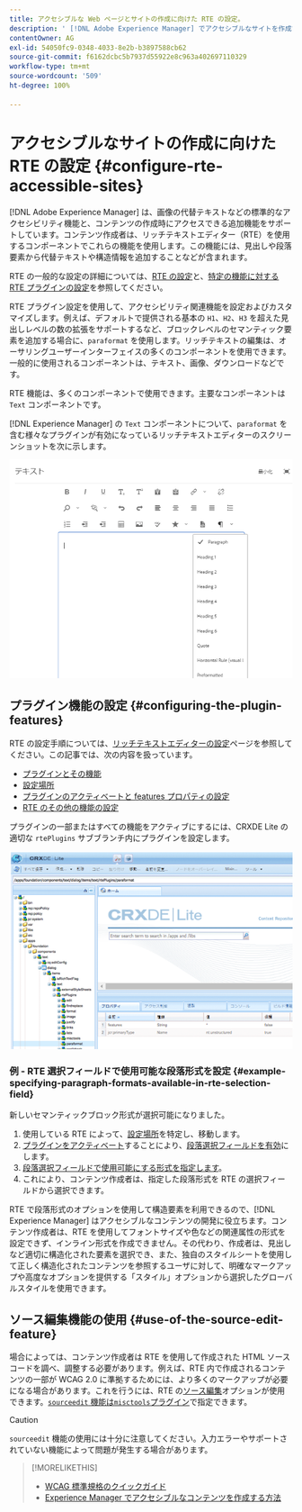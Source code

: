 ```yaml
---
title: アクセシブルな Web ページとサイトの作成に向けた RTE の設定。
description: ' [!DNL Adobe Experience Manager] でアクセシブルなサイトを作成するためのリッチテキストエディターの設定について説明します。'
contentOwner: AG
exl-id: 54050fc9-0348-4033-8e2b-b3897588cb62
source-git-commit: f6162dcbc5b7937d55922e8c963a402697110329
workflow-type: tm+mt
source-wordcount: '509'
ht-degree: 100%

---
```


# アクセシブルなサイトの作成に向けた RTE の設定 {#configure-rte-accessible-sites}

[!DNL Adobe Experience Manager] は、画像の代替テキストなどの標準的なアクセシビリティ機能と、コンテンツの作成時にアクセスできる追加機能をサポートしています。コンテンツ作成者は、リッチテキストエディター（RTE）を使用するコンポーネントでこれらの機能を使用します。この機能には、見出しや段落要素から代替テキストや構造情報を追加することなどが含まれます。

RTE の一般的な設定の詳細については、[RTE の設定](rich-text-editor.md)と、[特定の機能に対する RTE プラグインの設定](configure-rich-text-editor-plug-ins.md)を参照してください。

RTE プラグイン設定を使用して、アクセシビリティ関連機能を設定およびカスタマイズします。例えば、デフォルトで提供される基本の `H1`、`H2`、`H3` を超えた見出しレベルの数の拡張をサポートするなど、ブロックレベルのセマンティック要素を追加する場合に、`paraformat` を使用します。リッチテキストの編集は、オーサリングユーザーインターフェイスの多くのコンポーネントを使用できます。一般的に使用されるコンポーネントは、テキスト、画像、ダウンロードなどです。

RTE 機能は、多くのコンポーネントで使用できます。主要なコンポーネントは `Text` コンポーネントです。

[!DNL Experience Manager] の `Text` コンポーネントについて、`paraformat` を含む様々なプラグインが有効になっているリッチテキストエディターのスクリーンショットを次に示します。

![フルスクリーンモードの RTE テキストコンポーネント](assets/rte-toolbar-full-screen-mode.png)

## プラグイン機能の設定 {#configuring-the-plugin-features}

RTE の設定手順については、[リッチテキストエディターの設定](rich-text-editor.md)ページを参照してください。この記事では、次の内容を扱っています。

* [プラグインとその機能](rich-text-editor.md#aboutplugins)
* [設定場所](rich-text-editor.md#understand-the-configuration-paths-and-locations)
* [プラグインのアクティベートと features プロパティの設定](rich-text-editor.md#enable-rte-functionalities-by-activating-plug-ins)
* [RTE のその他の機能の設定](rich-text-editor.md#enable-rte-functionalities-by-activating-plug-ins)

プラグインの一部またはすべての機能をアクティブにするには、CRXDE Lite の適切な `rtePlugins` サブブランチ内にプラグインを設定します。

![CRXDE Lite で rtePlugin の例を表示](assets/example-rteplugin-crxde-lite.png)

### 例 - RTE 選択フィールドで使用可能な段落形式を設定 {#example-specifying-paragraph-formats-available-in-rte-selection-field}

新しいセマンティックブロック形式が選択可能になりました。

1. 使用している RTE によって、[設定場所](rich-text-editor.md#understand-the-configuration-paths-and-locations)を特定し、移動します。
1. [プラグインをアクティベート](rich-text-editor.md)することにより、[段落選択フィールドを有効](rich-text-editor.md#enable-rte-functionalities-by-activating-plug-ins)にします。
1. [段落選択フィールドで使用可能にする形式を指定します](rich-text-editor.md)。
1. これにより、コンテンツ作成者は、指定した段落形式を RTE の選択フィールドから選択できます。

RTE で段落形式のオプションを使用して構造要素を利用できるので、[!DNL Experience Manager] はアクセシブルなコンテンツの開発に役立ちます。コンテンツ作成者は、RTE を使用してフォントサイズや色などの関連属性の形式を設定できず、インライン形式を作成できません。その代わり、作成者は、見出しなど適切に構造化された要素を選択でき、また、独自のスタイルシートを使用して正しく構造化されたコンテンツを参照するユーザに対して、明確なマークアップや高度なオプションを提供する「スタイル」オプションから選択したグローバルスタイルを使用できます。

## ソース編集機能の使用 {#use-of-the-source-edit-feature}

場合によっては、コンテンツ作成者は RTE を使用して作成された HTML ソースコードを調べ、調整する必要があります。例えば、RTE 内で作成されるコンテンツの一部が WCAG 2.0 に準拠するためには、より多くのマークアップが必要になる場合があります。これを行うには、RTE の[ソース編集](rich-text-editor.md#aboutplugins)オプションが使用できます。[`sourceedit` 機能は`misctools`プラグイン](rich-text-editor.md#aboutplugins)で指定できます。

>[!CAUTION]
>
>`sourceedit` 機能の使用には十分に注意してください。入力エラーやサポートされていない機能によって問題が発生する場合があります。

<!--
TBD ENGREVIEW: Is this only applicable to Classic UI? 

## Adding Support for further HTML Elements and Attributes {#adding-support-for-additional-html-elements-and-attributes}

To further extend the accessibility features of [!DNL Experience Manager], it is possible to extend the existing components based on the RTE (such as the `Text` and `Table` components) with extra elements and attributes.

The following procedure illustrates how to extend the `Table` component with a `Caption` element that provides information about a data table to assistive technology users:

### Example: Add a caption to a table properties dialog {#example-adding-the-caption-to-the-table-properties-dialog}

In the constructor of the `TablePropertiesDialog`, add an extra text input field that is used for editing the caption. Set the `itemId` to `caption` (the DOM attribute’s name) to automatically handle its content.

In a `Table`, set the attribute to the DOM element or or remove it from the DOM element. The dialog in the `config` object passed the value. Set or remove the DOM attributes using the corresponding `CQ.form.rte.Common` methods (`com` is a shortcut for `CQ.form.rte.Common`). Using `CQ.form.rte.Common` methods avoids common pitfalls with browser implementations.

>[!NOTE]
>
>This procedure is only suitable for the classic UI.

### Step-by-step instructions {#step-by-step-instructions}

1. Start CRXDE Lite. For example: [http://localhost:4502/crx/de/](http://localhost:4502/crx/de/)

1. Copy `/libs/cq/ui/widgets/source/widgets/form/rte/commands/Table.js` to `/apps/cq/ui/widgets/source/widgets/form/rte/commands/Table.js`. Create intermediate folders if those do not exist.

1. Copy `/libs/cq/ui/widgets/source/widgets/form/rte/plugins/TablePropertiesDialog.js` to `/apps/cq/ui/widgets/source/widgets/form/rte/plugins/TablePropertiesDialog.js`.

1. Open `/apps/cq/ui/widgets/source/widgets/form/rte/plugins/TablePropertiesDialog.js` file to edit.

1. In the `constructor` method, before the mention of `var dialogRef = this;`, add the following code:

   ```javascript
   editItems.push({
       "itemId": "caption",
       "name": "caption",
       "xtype": "textfield",
       "fieldLabel": CQ.I18n.getMessage("Caption"),
       "value": (this.table && this.table.caption ? this.table.caption.textContent : "")
   });
   ```

1. Open `/apps/cq/ui/widgets/source/widgets/form/rte/commands/Table.js` file.

1. Add the following code at the end of the `transferConfigToTable` method:

   ```javascript
   /**
    * Adds Caption Element
   */
   var captionElement;
   if (dom.firstChild && dom.firstChild.tagName.toLowerCase() == "caption")
   {
      captionElement = dom.firstChild;
   }
   if (config.caption)
   {
       var captionTextNode = document.createTextNode(config.caption)
       if (captionElement)
       {
          dom.replaceNode(captionElement.firstChild,captionTextNode);
       } else
       {
           captionElement = document.createElement("caption");
           captionElement.appendChild(captionTextNode);
           if (dom.childNodes.length>0)
           {
              dom.insertBefore(captionElement, dom.firstChild);
           } else
           {
              dom.appendChild(captionElement);
           }
       }
   } else if (captionElement)
   {
     dom.removeChild(captionElement);
   }
   ```

1. To save your changes, click **[!UICONTROL Save All]**.

## Best practices and limitations {#best-practices-limitations-tips}

* A plain text field is not the only type of input allowed for the value of the caption element. You can use any ExtJS widget, that provides the caption’s value through its `getValue()` method.
* To add editing capabilities for more elements and attributes, ensure that:

  * The `itemId` property for each corresponding field is set to the name of the appropriate DOM attribute (`TablePropertiesDialog`).
  * The attribute is set and/or removed on the DOM element explicitly (`Table`).
-->

>[!MORELIKETHIS]
>
>* [WCAG 標準規格のクイックガイド](/help/compliance/accessibility/quick-guide-wcag.md)
>* [Experience Manager でアクセシブルなコンテンツを作成する方法](/help/sites-cloud/authoring/page-editor/accessible-content.md)
